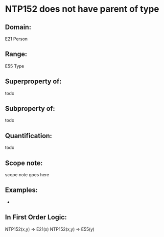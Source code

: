 # NTP152 does not have parent of type

## Domain: 

E21 Person

## Range: 

E55 Type

## Superproperty of: 

todo

## Subproperty of: 

todo

## Quantification: 

todo

## Scope note: 

scope note goes here

## Examples: 

* 

## In First Order Logic: 

NTP152(x,y) ⇒ E21(x)
NTP152(x,y) ⇒ E55(y)


